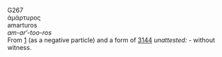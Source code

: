 <body>
  <p>G267<br>  ἀμάρτυρος  <br> amarturos  <br><i>am-ar‘-too-ros </i><br>From <a href="g0001.htm">1</a> (as a negative particle) and a form of <a href="g3144.htm">3144</a>  <i>unattested:</i> - without witness.<br></p>
 </body>